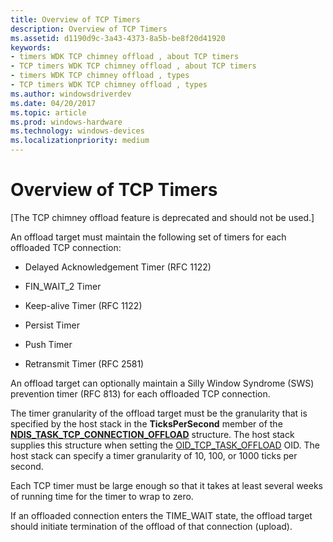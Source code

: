 ```yaml
---
title: Overview of TCP Timers
description: Overview of TCP Timers
ms.assetid: d1190d9c-3a43-4373-8a5b-be8f20d41920
keywords:
- timers WDK TCP chimney offload , about TCP timers
- TCP timers WDK TCP chimney offload , about TCP timers
- timers WDK TCP chimney offload , types
- TCP timers WDK TCP chimney offload , types
ms.author: windowsdriverdev
ms.date: 04/20/2017
ms.topic: article
ms.prod: windows-hardware
ms.technology: windows-devices
ms.localizationpriority: medium
---
```


# Overview of TCP Timers


\[The TCP chimney offload feature is deprecated and should not be used.\]

An offload target must maintain the following set of timers for each offloaded TCP connection:

-   Delayed Acknowledgement Timer (RFC 1122)

-   FIN\_WAIT\_2 Timer

-   Keep-alive Timer (RFC 1122)

-   Persist Timer

-   Push Timer

-   Retransmit Timer (RFC 2581)

An offload target can optionally maintain a Silly Window Syndrome (SWS) prevention timer (RFC 813) for each offloaded TCP connection.

The timer granularity of the offload target must be the granularity that is specified by the host stack in the **TicksPerSecond** member of the [**NDIS\_TASK\_TCP\_CONNECTION\_OFFLOAD**](https://msdn.microsoft.com/library/windows/hardware/ff567873) structure. The host stack supplies this structure when setting the [OID\_TCP\_TASK\_OFFLOAD](https://msdn.microsoft.com/library/windows/hardware/ff569815) OID. The host stack can specify a timer granularity of 10, 100, or 1000 ticks per second.

Each TCP timer must be large enough so that it takes at least several weeks of running time for the timer to wrap to zero.

If an offloaded connection enters the TIME\_WAIT state, the offload target should initiate termination of the offload of that connection (upload).

 

 





